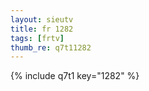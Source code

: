 ```yaml
--- 
layout: sieutv
title: fr 1282
tags: [frtv]
thumb_re: q7t11282
---
```

{% include q7t1 key="1282" %} 
